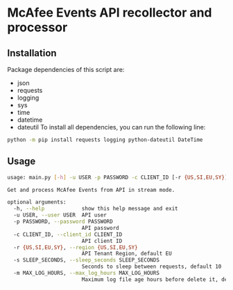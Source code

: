 # McAfee Events API recollector and processor
## Installation
Package dependencies of this script are:
* json
* requests
* logging
* sys
* time
* datetime
* dateutil
To install all dependencies, you can run the following line:
```bash
python -m pip install requests logging python-dateutil DateTime
```


## Usage
```bash
usage: main.py [-h] -u USER -p PASSWORD -c CLIENT_ID [-r {US,SI,EU,SY}] [-s SLEEP_SECONDS] [-m MAX_LOG_HOURS]

Get and process McAfee Events from API in stream mode.

optional arguments:
  -h, --help            show this help message and exit
  -u USER, --user USER  API user
  -p PASSWORD, --password PASSWORD
                        API password
  -c CLIENT_ID, --client_id CLIENT_ID
                        API client ID
  -r {US,SI,EU,SY}, --region {US,SI,EU,SY}
                        API Tenant Region, default EU
  -s SLEEP_SECONDS, --sleep_seconds SLEEP_SECONDS
                        Seconds to sleep between requests, default 10
  -m MAX_LOG_HOURS, --max_log_hours MAX_LOG_HOURS
                        Maximum log file age hours before delete it, default 12
```